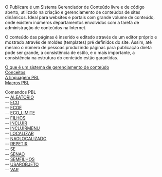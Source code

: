 O Publicare é um Sistema Gerenciador de Conteúdo livre e de código aberto, utilizado na criação e gerenciamento de conteúdos de sites dinâmicos. Ideal para websites e portais com grande volume de conteúdo, onde existem inúmeros departamentos envolvidos com a tarefa de administração de conteúdos na Internet.

O conteúdo das páginas é inserido e editado através de um editor próprio e mostrado através de moldes (templates) pré definidos do site.  Assim, até mesmo o número de pessoas produzindo páginas para publicação direta pode ser grande, a consistência de estilo, e o mais importante, a consistência na estrutura do conteúdo estão garantidas.

[O que é um sistema de gerenciamento de conteúdo](https://github.com/publicare/publicare3/wiki/O-que-%C3%A9-um-Sistema-de-Gerenciamento-de-Conte%C3%BAdo)  
[Conceitos](https://github.com/publicare/publicare3/wiki/Conceitos)  
[A linguagem PBL](https://github.com/publicare/publicare3/wiki/A-linguagem-PBL)  
[Macros PBL](https://github.com/publicare/publicare3/wiki/Macros-PBL)  

Comandos PBL  
-- [ALEATORIO](https://github.com/publicare/publicare3/wiki/Comando-ALEATORIO)  
-- [ECO](https://github.com/publicare/publicare3/wiki/Comando-ECO)  
-- [ECOE](https://github.com/publicare/publicare3/wiki/Comando-ECOE)  
-- [ECO_LIMITE](https://github.com/publicare/publicare3/wiki/Comando-ECO_LIMITE)  
-- [FILHOS](https://github.com/publicare/publicare3/wiki/Comando-FILHOS)  
-- [INCLUIR](https://github.com/publicare/publicare3/wiki/Comando-INCLUIR)  
-- [INCLUIRMENU](https://github.com/publicare/publicare3/wiki/Comando-INCLUIRMENU)  
-- [LOCALIZAR](https://github.com/publicare/publicare3/wiki/Comando-LOCALIZAR)  
-- [NAOLOCALIZADO](https://github.com/publicare/publicare3/wiki/Comando-NAOLOCALIZADO)  
-- [REPETIR](https://github.com/publicare/publicare3/wiki/Comando-REPETIR)  
-- [SE](https://github.com/publicare/publicare3/wiki/Comando-SE)  
-- [SENAO](https://github.com/publicare/publicare3/wiki/Comando-SENAO)  
-- [SEMFILHOS](https://github.com/publicare/publicare3/wiki/Comando-SEMFILHOS)  
-- [USAROBJETO](https://github.com/publicare/publicare3/wiki/Comando-USAROBJETO)  
-- [VAR](https://github.com/publicare/publicare3/wiki/Comando-VAR)
